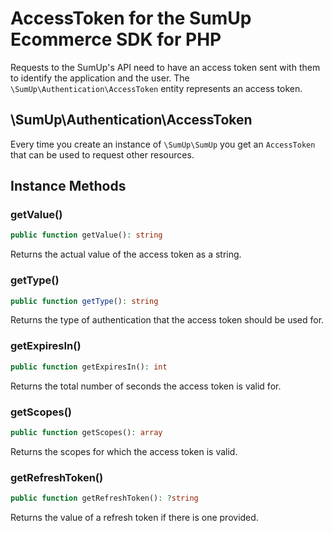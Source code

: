 # AccessToken for the SumUp Ecommerce SDK for PHP

Requests to the SumUp's API need to have an access token sent with them to identify the application and the user. The `\SumUp\Authentication\AccessToken` entity represents an access token.

## \SumUp\Authentication\AccessToken

Every time you create an instance of `\SumUp\SumUp` you get an `AccessToken` that can be used to request other resources.

## Instance Methods

### getValue()

```php
public function getValue(): string
```

Returns the actual value of the access token as a string.

### getType()

```php
public function getType(): string
```

Returns the type of authentication that the access token should be used for.

### getExpiresIn()

```php
public function getExpiresIn(): int
```

Returns the total number of seconds the access token is valid for.

### getScopes()

```php
public function getScopes(): array
```

Returns the scopes for which the access token is valid.

### getRefreshToken()

```php
public function getRefreshToken(): ?string
```

Returns the value of a refresh token if there is one provided.
